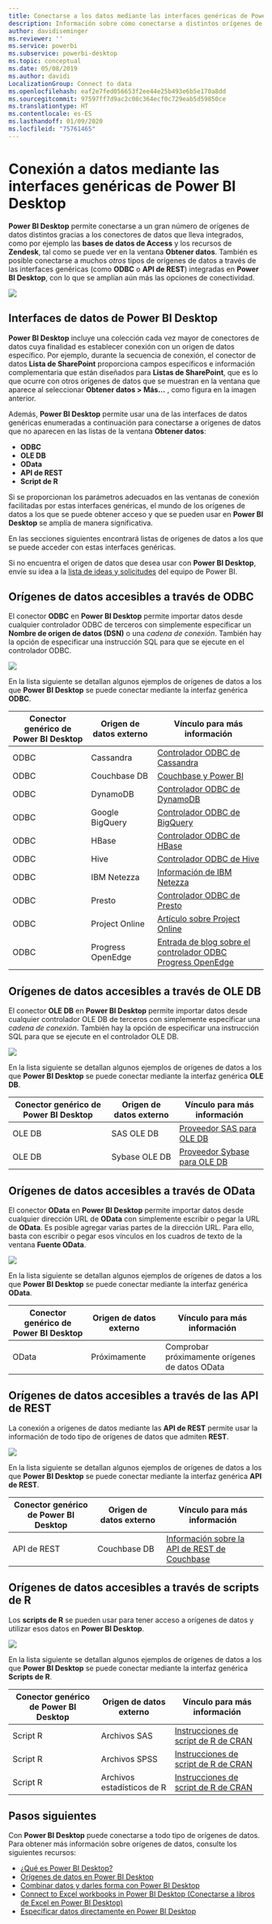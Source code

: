 ```yaml
---
title: Conectarse a los datos mediante las interfaces genéricas de Power BI Desktop
description: Información sobre cómo conectarse a distintos orígenes de datos con las interfaces genéricas de Power BI Desktop
author: davidiseminger
ms.reviewer: ''
ms.service: powerbi
ms.subservice: powerbi-desktop
ms.topic: conceptual
ms.date: 05/08/2019
ms.author: davidi
LocalizationGroup: Connect to data
ms.openlocfilehash: eaf2e7fed056653f2ee44e25b493e6b5e170a8dd
ms.sourcegitcommit: 97597ff7d9ac2c08c364ecf0c729eab5d59850ce
ms.translationtype: HT
ms.contentlocale: es-ES
ms.lasthandoff: 01/09/2020
ms.locfileid: "75761465"
---
```

# <a name="connect-to-data-by-using-power-bi-desktop-generic-interfaces"></a>Conexión a datos mediante las interfaces genéricas de Power BI Desktop 

**Power BI Desktop** permite conectarse a un gran número de orígenes de datos distintos gracias a los conectores de datos que lleva integrados, como por ejemplo las **bases de datos de Access** y los recursos de **Zendesk**, tal como se puede ver en la ventana **Obtener datos**. También es posible conectarse a muchos *otros* tipos de orígenes de datos a través de las interfaces genéricas (como **ODBC** o **API de REST**) integradas en **Power BI Desktop**, con lo que se amplían aún más las opciones de conectividad.

![](media/desktop-connect-using-generic-interfaces/generic-data-interfaces_1.png)

## <a name="power-bi-desktop-data-interfaces"></a>Interfaces de datos de Power BI Desktop
**Power BI Desktop** incluye una colección cada vez mayor de conectores de datos cuya finalidad es establecer conexión con un origen de datos específico. Por ejemplo, durante la secuencia de conexión, el conector de datos **Lista de SharePoint** proporciona campos específicos e información complementaria que están diseñados para **Listas de SharePoint**, que es lo que ocurre con otros orígenes de datos que se muestran en la ventana que aparece al seleccionar **Obtener datos > Más...** , como figura en la imagen anterior.

Además, **Power BI Desktop** permite usar una de las interfaces de datos genéricas enumeradas a continuación para conectarse a orígenes de datos que no aparecen en las listas de la ventana **Obtener datos**:

* **ODBC**
* **OLE DB**
* **OData**
* **API de REST**
* **Script de R**

Si se proporcionan los parámetros adecuados en las ventanas de conexión facilitadas por estas interfaces genéricas, el mundo de los orígenes de datos a los que se puede obtener acceso y que se pueden usar en **Power BI Desktop** se amplía de manera significativa.

En las secciones siguientes encontrará listas de orígenes de datos a los que se puede acceder con estas interfaces genéricas.

Si no encuentra el origen de datos que desea usar con **Power BI Desktop**, envíe su idea a la [lista de ideas y solicitudes](https://ideas.powerbi.com/) del equipo de Power BI.

## <a name="data-sources-accessible-through-odbc"></a>Orígenes de datos accesibles a través de ODBC
El conector **ODBC** en **Power BI Desktop** permite importar datos desde cualquier controlador ODBC de terceros con simplemente especificar un **Nombre de origen de datos (DSN)** o una *cadena de conexión*. También hay la opción de especificar una instrucción SQL para que se ejecute en el controlador ODBC.

![](media/desktop-connect-using-generic-interfaces/generic-data-interfaces_2.png)

En la lista siguiente se detallan algunos ejemplos de orígenes de datos a los que **Power BI Desktop** se puede conectar mediante la interfaz genérica **ODBC**.

| Conector genérico de Power BI Desktop | Origen de datos externo | Vínculo para más información |
| --- | --- | --- |
| ODBC |Cassandra |[Controlador ODBC de Cassandra](https://www.simba.com/drivers/cassandra-odbc-jdbc/) |
| ODBC |Couchbase DB |[Couchbase y Power BI](https://powerbi.microsoft.com/blog/visualizing-data-from-couchbase-server-v4-using-power-bi/) |
| ODBC |DynamoDB |[Controlador ODBC de DynamoDB](https://www.simba.com/drivers/dynamodb-odbc-jdbc/) |
| ODBC |Google BigQuery |[Controlador ODBC de BigQuery](https://www.simba.com/drivers/bigquery-odbc-jdbc/) |
| ODBC |HBase |[Controlador ODBC de HBase](https://www.simba.com/drivers/hbase-odbc-jdbc/) |
| ODBC |Hive |[Controlador ODBC de Hive](https://www.simba.com/drivers/hive-odbc-jdbc/) |
| ODBC |IBM Netezza |[Información de IBM Netezza](https://www.ibm.com/support/knowledgecenter/SSULQD_7.2.1/com.ibm.nz.datacon.doc/c_datacon_plg_overview.html) |
| ODBC |Presto |[Controlador ODBC de Presto](https://www.simba.com/drivers/presto-odbc-jdbc/) |
| ODBC |Project Online |[Artículo sobre Project Online](desktop-project-online-connect-to-data.md) |
| ODBC |Progress OpenEdge |[Entrada de blog sobre el controlador ODBC Progress OpenEdge](https://www.progress.com/blogs/connect-microsoft-power-bi-to-openedge-via-odbc-driver) |

## <a name="data-sources-accessible-through-ole-db"></a>Orígenes de datos accesibles a través de OLE DB
El conector **OLE DB** en **Power BI Desktop** permite importar datos desde cualquier controlador OLE DB de terceros con simplemente especificar una *cadena de conexión*. También hay la opción de especificar una instrucción SQL para que se ejecute en el controlador OLE DB.

![](media/desktop-connect-using-generic-interfaces/generic-data-interfaces_3.png)

En la lista siguiente se detallan algunos ejemplos de orígenes de datos a los que **Power BI Desktop** se puede conectar mediante la interfaz genérica **OLE DB**.

| Conector genérico de Power BI Desktop | Origen de datos externo | Vínculo para más información |
| --- | --- | --- |
| OLE DB |SAS OLE DB |[Proveedor SAS para OLE DB](https://support.sas.com/downloads/package.htm?pid=648) |
| OLE DB |Sybase OLE DB |[Proveedor Sybase para OLE DB](http://infocenter.sybase.com/help/index.jsp?topic=/com.sybase.infocenter.dc35888.1550/doc/html/jon1256941734395.html) |

## <a name="data-sources-accessible-through-odata"></a>Orígenes de datos accesibles a través de OData
El conector **OData** en **Power BI Desktop** permite importar datos desde cualquier dirección URL de **OData** con simplemente escribir o pegar la URL de **OData**. Es posible agregar varias partes de la dirección URL. Para ello, basta con escribir o pegar esos vínculos en los cuadros de texto de la ventana **Fuente OData**.

![](media/desktop-connect-using-generic-interfaces/generic-data-interfaces_4.png)

En la lista siguiente se detallan algunos ejemplos de orígenes de datos a los que **Power BI Desktop** se puede conectar mediante la interfaz genérica **OData**.

| Conector genérico de Power BI Desktop | Origen de datos externo | Vínculo para más información |
| --- | --- | --- |
| OData |Próximamente |Comprobar próximamente orígenes de datos OData |

## <a name="data-sources-accessible-through-rest-apis"></a>Orígenes de datos accesibles a través de las API de REST
La conexión a orígenes de datos mediante las **API de REST** permite usar la información de todo tipo de orígenes de datos que admiten **REST**.

![](media/desktop-connect-using-generic-interfaces/generic-data-interfaces_5.png)

En la lista siguiente se detallan algunos ejemplos de orígenes de datos a los que **Power BI Desktop** se puede conectar mediante la interfaz genérica **API de REST**.

| Conector genérico de Power BI Desktop | Origen de datos externo | Vínculo para más información |
| --- | --- | --- |
| API de REST |Couchbase DB |[Información sobre la API de REST de Couchbase](https://powerbi.microsoft.com/blog/visualizing-data-from-couchbase-server-v4-using-power-bi/) |

## <a name="data-sources-accessible-through-r-script"></a>Orígenes de datos accesibles a través de scripts de R
Los **scripts de R** se pueden usar para tener acceso a orígenes de datos y utilizar esos datos en **Power BI Desktop**.

![](media/desktop-connect-using-generic-interfaces/r-scripts-2.png)

En la lista siguiente se detallan algunos ejemplos de orígenes de datos a los que **Power BI Desktop** se puede conectar mediante la interfaz genérica **Scripts de R**.

| Conector genérico de Power BI Desktop | Origen de datos externo | Vínculo para más información |
| --- | --- | --- |
| Script R |Archivos SAS |[Instrucciones de script de R de CRAN](https://cran.r-project.org/doc/manuals/R-data.html) |
| Script R |Archivos SPSS |[Instrucciones de script de R de CRAN](https://cran.r-project.org/doc/manuals/R-data.html) |
| Script R |Archivos estadísticos de R |[Instrucciones de script de R de CRAN](https://cran.r-project.org/doc/manuals/R-data.html) |

## <a name="next-steps"></a>Pasos siguientes
Con **Power BI Desktop** puede conectarse a todo tipo de orígenes de datos. Para obtener más información sobre orígenes de datos, consulte los siguientes recursos:

* [¿Qué es Power BI Desktop?](desktop-what-is-desktop.md)
* [Orígenes de datos en Power BI Desktop](desktop-data-sources.md)
* [Combinar datos y darles forma con Power BI Desktop](desktop-shape-and-combine-data.md)
* [Connect to Excel workbooks in Power BI Desktop (Conectarse a libros de Excel en Power BI Desktop)](desktop-connect-excel.md)   
* [Especificar datos directamente en Power BI Desktop](desktop-enter-data-directly-into-desktop.md)   


